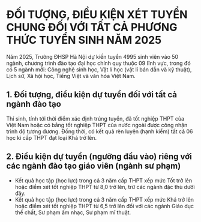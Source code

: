 # ĐỐI TƯỢNG, ĐIỀU KIỆN XÉT TUYỂN CHUNG ĐỐI VỚI TẤT CẢ PHƯƠNG THỨC TUYỂN SINH NĂM 2025
Năm 2025, Trường ĐHSP Hà Nội dự kiến tuyển 4995 sinh viên vào 50 ngành, chương trình đào tạo đại học chính quy thuộc 09 lĩnh vực, trong đó có 5 ngành mới: Công nghệ sinh học, Vật lí học (vật lí bán dẫn và kỹ thuật), Lịch sử, Xã hội học, Tiếng Việt và văn hóa Việt Nam.

## 1. Đối tượng, điều kiện dự tuyển đối với tất cả ngành đào tạo
Thí sinh, tính tới thời điểm xác định trúng tuyển, đã tốt nghiệp THPT của Việt Nam hoặc có bằng tốt nghiệp THPT của nước ngoài được công nhận trình độ tương đương. Đồng thời, có kết quả rèn luyện (hạnh kiểm) tất cả 06 học kì cấp THPT đạt loại Khá trở lên.

## 2. Điều kiện dự tuyển (ngưỡng đầu vào) riêng với các ngành đào tạo giáo viên (ngành sư phạm)
- Kết quả học tập (học lực) trong cả 3 năm cấp THPT xếp mức Tốt trở lên hoặc điểm xét tốt nghiệp THPT từ 8,0 trở lên, trừ các ngành đặc thù dưới đây.
- Kết quả học tập (học lực) trong cả 3 năm cấp THPT xếp mức Khá trở lên hoặc điểm xét tốt nghiệp THPT từ 6,5 trở lên đối với các ngành Giáo dục thể chất, Sư phạm âm nhạc, Sư phạm mĩ thuật.